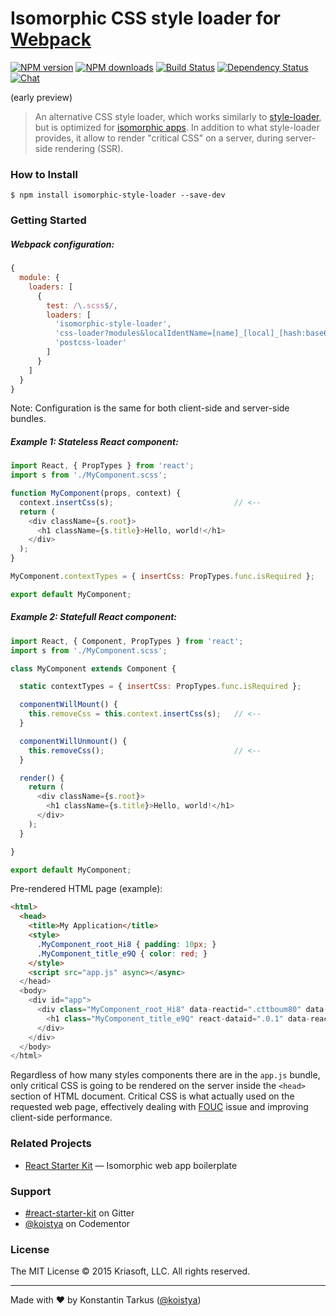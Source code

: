 # Isomorphic CSS style loader for [Webpack](http://webpack.github.io)

[![NPM version](http://img.shields.io/npm/v/isomorphic-style-loader.svg?style=flat-square)](https://www.npmjs.com/package/isomorphic-style-loader)
[![NPM downloads](http://img.shields.io/npm/dm/isomorphic-style-loader.svg?style=flat-square)](https://www.npmjs.com/package/isomorphic-style-loader)
[![Build Status](http://img.shields.io/travis/kriasoft/isomorphic-style-loader/master.svg?style=flat-square)](https://travis-ci.org/kriasoft/isomorphic-style-loader)
[![Dependency Status](http://img.shields.io/david/kriasoft/isomorphic-style-loader.svg?style=flat-square)](https://david-dm.org/kriasoft/isomorphic-style-loader)
[![Chat](http://img.shields.io/badge/chat_room-%23react--starter--kit-blue.svg?style=flat-square)](https://gitter.im/kriasoft/react-starter-kit)

(early preview)

> An alternative CSS style loader, which works similarly to
> [style-loader](https://github.com/webpack/style-loader), but is optimized for
> [isomorphic apps](http://nerds.airbnb.com/isomorphic-javascript-future-web-apps/).
> In addition to what style-loader provides, it allow to render "critical CSS"
> on a server, during server-side rendering (SSR).

### How to Install

```
$ npm install isomorphic-style-loader --save-dev
```

### Getting Started

##### Webpack configuration:

```js
{
  module: {
    loaders: [
      {
        test: /\.scss$/,
        loaders: [
          'isomorphic-style-loader',
          'css-loader?modules&localIdentName=[name]_[local]_[hash:base64:3]',
          'postcss-loader'
        ]
      }
    ]
  }
}
```

Note: Configuration is the same for both client-side and server-side bundles.

##### Example 1: Stateless React component:

```js
import React, { PropTypes } from 'react';
import s from './MyComponent.scss';

function MyComponent(props, context) {
  context.insertCss(s);                           // <--
  return (
    <div className={s.root}>
      <h1 className={s.title}>Hello, world!</h1>
    </div>
  );
}

MyComponent.contextTypes = { insertCss: PropTypes.func.isRequired };

export default MyComponent;
```

##### Example 2: Statefull React component:

```js
import React, { Component, PropTypes } from 'react';
import s from './MyComponent.scss';

class MyComponent extends Component {

  static contextTypes = { insertCss: PropTypes.func.isRequired };

  componentWillMount() {
    this.removeCss = this.context.insertCss(s);   // <--
  }

  componentWillUnmount() {
    this.removeCss();                             // <--
  }

  render() {
    return (
      <div className={s.root}>
        <h1 className={s.title}>Hello, world!</h1>
      </div>
    );
  }

}

export default MyComponent;
```

Pre-rendered HTML page (example):

```html
<html>
  <head>
    <title>My Application</title>
    <style>
      .MyComponent_root_Hi8 { padding: 10px; }
      .MyComponent_title_e9Q { color: red; } 
    </style>                                    
    <script src="app.js" async></async>
  </head>
  <body>
    <div id="app">
      <div class="MyComponent_root_Hi8" data-reactid=".cttboum80" data-react-checksum="564584530">
        <h1 class="MyComponent_title_e9Q" react-dataid=".0.1" data-reactid=".cttboum80.0">Hello, World!</h1>
      </div>
    </div>
  </body>
</html>
```

Regardless of how many styles components there are in the `app.js` bundle,
only critical CSS is going to be rendered on the server inside the `<head>`
section of HTML document. Critical CSS is what actually used on the
requested web page, effectively dealing with [FOUC](https://en.wikipedia.org/wiki/Flash_of_unstyled_content)
issue and improving client-side performance.

### Related Projects

 * [React Starter Kit](https://github.com/kriasoft/react-starter-kit) — Isomorphic web app boilerplate

### Support

 * [#react-starter-kit](https://gitter.im/kriasoft/react-starter-kit) on Gitter
 * [@koistya](https://www.codementor.io/koistya) on Codementor

### License

The MIT License © 2015 Kriasoft, LLC. All rights reserved.

---
Made with ♥ by Konstantin Tarkus ([@koistya](https://twitter.com/koistya))
